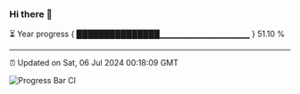 ### Hi there 👋

⏳ Year progress { ███████████████▁▁▁▁▁▁▁▁▁▁▁▁▁▁▁ } 51.10 %

---

⏰ Updated on Sat, 06 Jul 2024 00:18:09 GMT

![Progress Bar CI](https://github.com/liununu/liununu/workflows/Progress%20Bar%20CI/badge.svg)
